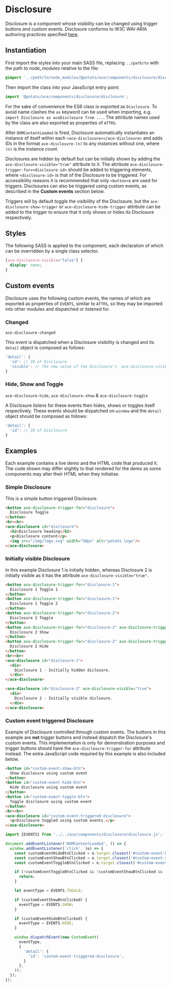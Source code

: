 # Disclosure

Disclosure is a component whose visibility can be changed using trigger buttons and custom events. Disclosure conforms to W3C WAI-ARIA authoring practices specified [here](https://www.w3.org/TR/wai-aria-practices-1.1/#disclosure).


## Instantiation

First import the styles into your main SASS file, replacing `../path/to` with the path to *node_modules* relative to the file:

```scss
@import '../path/to/node_modules/@potato/ace/components/disclosure/disclosure'
```


Then import the class into your JavaScript entry point:

```js
import '@potato/ace/components/disclosure/disclosure';
```

For the sake of convenience the ES6 class is exported as `Disclosure`. To avoid name clashes the `as` keyword can be used when importing, e.g. `import Disclosure as aceDisclosure from ...`. The attribute names used by the class are also exported as properties of `ATTRS`.

After `DOMContentLoaded` is fired, Disclosure automatically instantiates an instance of itself within each `<ace-disclosure></ace-disclosure>` and adds IDs in the format `ace-disclosure-(n)` to any instances without one, where `(n)` is the instance count.

Disclosures are hidden by default but can be initially shown by adding the `ace-disclosure-visible="true"` attribute to it. The attribute `ace-disclosure-trigger-for=<disclosure-id>` should be added to triggering elements, where `<disclosure-id>` is that of the Disclosure to be triggered. For accessibility reasons it is recommended that only `<button>`s are used for triggers. Disclosures can also be triggered using custom events, as described in the **Custom events** section below.

Triggers will by default toggle the visibiility of the Disclosure, but the `ace-disclosure-show-trigger` or `ace-disclosure-hide-trigger` attribute can be added to the trigger to ensure that it only shows or hides its Disclosure respectively.


## Styles

The following SASS is applied to the component, each declaration of which can be overridden by a single class selector.

```scss
[ace-disclosure-visible="false"] {
  display: none;
}
```


## Custom events

Disclosure uses the following custom events, the names of which are exported as properties of `EVENTS`, similar to `ATTRS`, so they may be imported into other modules and dispatched or listened for.


### Changed

`ace-disclosure-changed`

This event is dispatched when a Disclosure visibility is changed and its `detail` object is composed as follows:

```js
'detail': {
  'id': // ID of Disclosure
  'visible': // The new value of the Disclosure's `ace-disclosure-visible` attribute, as a boolean
}
```


### Hide, Show and Toggle

`ace-disclosure-hide`, `ace-disclosure-show` & `ace-disclosure-toggle`

A Disclosure listens for these events then hides, shows or toggles itself respectively. These events should be dispatched on `window` and the `detail` object should be composed as follows:

```js
'detail': {
  'id': // ID of Disclosure
}
```


## Examples

Each example contains a live demo and the HTML code that produced it. The code shown may differ slightly to that rendered for the demo as some components may alter their HTML when they initialise.


### Simple Disclosure

This is a simple button triggered Disclosure.

```html
<button ace-disclosure-trigger-for="disclosure">
  Disclosure Toggle
</button>
<br><br>
<ace-disclosure id="disclosure">
  <h2>Disclosure heading</h2>
  <p>Disclosure content</p>
  <img src="/img/logo.svg" width="50px" alt="potato logo"/>
</ace-disclosure>
```


### Initially visible Disclosure

In this example Disclosure 1 is initially hidden, whereas Disclosure 2 is initially visible as it has the attribute `ace-disclosure-visible="true"`.

```html
<button ace-disclosure-trigger-for="disclosure-1">
  Disclosure 1 Toggle 1
</button>
<button ace-disclosure-trigger-for="disclosure-1">
  Disclosure 1 Toggle 2
</button>
<button ace-disclosure-trigger-for="disclosure-2">
  Disclosure 2 Toggle
</button>
<button ace-disclosure-trigger-for="disclosure-2" ace-disclosure-trigger-show>
  Disclosure 2 Show
</button>
<button ace-disclosure-trigger-for="disclosure-2" ace-disclosure-trigger-hide>
  Disclosure 2 Hide
</button>
<br><br>
<ace-disclosure id="disclosure-1">
  <div>
    Disclosure 1 - Initially hidden diclosure.
  </div>
</ace-disclosure>

<ace-disclosure id="disclosure-2" ace-disclosure-visible="true">
  <div>
    Disclosure 2 - Initially visible diclosure.
  </div>
</ace-disclosure>
```


### Custom event triggered Disclosure

Example of Disclosure controlled through custom events. The buttons in this example are **not** trigger buttons and instead dispatch the Disclosure's custom events. This implementation is only for demonstration purposes and trigger buttons should have the `ace-disclosure-trigger-for` attribute instead. The extra JavaScript code required by this example is also included below.

```html
<button id="custom-event-show-btn">
  Show disclosure using custom event
</button>
<button id="custom-event-hide-btn">
  Hide disclosure using custom event
</button>
<button id="custom-event-toggle-btn">
  Toggle disclosure using custom event
</button>
<br><br>
<ace-disclosure id="custom-event-triggered-disclosure">
  <p>Disclosure toggled using custom events.</p>
</ace-disclosure>
```

```js
import {EVENTS} from '../../ace/components/disclosure/disclosure.js';

document.addEventListener('DOMContentLoaded', () => {
  window.addEventListener('click', (e) => {
    const customEventHideBtnClicked = e.target.closest('#custom-event-hide-btn');
    const customEventShowBtnClicked = e.target.closest('#custom-event-show-btn');
    const customEventToggleBtnClicked = e.target.closest('#custom-event-toggle-btn');

    if (!customEventToggleBtnClicked && !customEventShowBtnClicked && !customEventHideBtnClicked) {
      return;
    }

    let eventType = EVENTS.TOGGLE;

    if (customEventShowBtnClicked) {
      eventType = EVENTS.SHOW;
    }

    if (customEventHideBtnClicked) {
      eventType = EVENTS.HIDE;
    }

    window.dispatchEvent(new CustomEvent(
      eventType,
      {
        'detail': {
          'id': 'custom-event-triggered-disclosure',
        }
      },
    ));
  });
});
```
